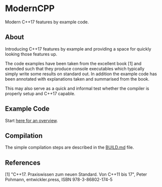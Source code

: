 # ModernCPP
Modern C++17 features by example code.

## About
Introducing C++17 features by example and providing a space for quickly looking those features up.

The code examples have been taken from the excellent book [1] and extended such that they produce console executables which typically simply write some results on standard out. In addition the example code has been annotated with explanations taken and summarised from the book.

This may also serve as a quick and informal test whether the compiler is properly setup and C++17 capable.

## Example Code
Start [here for an overview](./src/README.md).

## Compilation
The simple compilation steps are described in the [BUILD.md](./BUILD.md) file.

## References
[1] "C++17. Praxiswissen zum neuen Standard. Von C++11 bis 17", Peter Pohmann, entwickler.press, ISBN 978-3-86802-174-5




